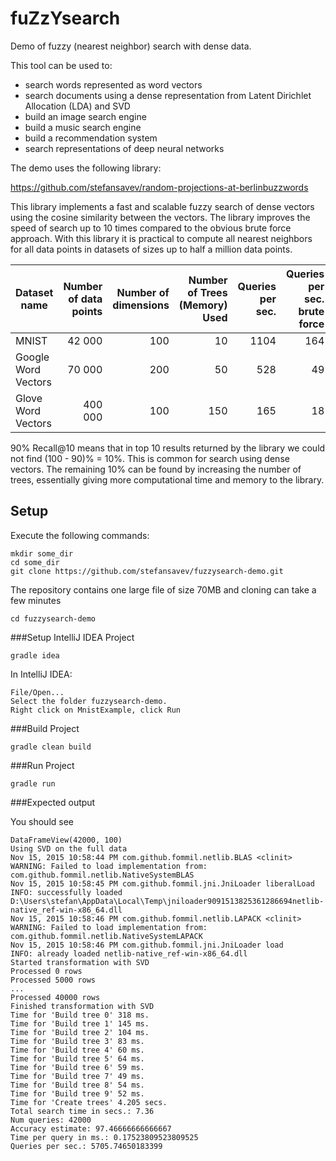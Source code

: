 # fuZzYsearch

Demo of fuzzy (nearest neighbor) search with dense data.

This tool can be used to:

* search words represented as word vectors
* search documents using a dense representation from Latent Dirichlet Allocation (LDA) and SVD
* build an image search engine
* build a music search engine
* build a recommendation system
* search representations of deep neural networks


The demo uses the following library:

https://github.com/stefansavev/random-projections-at-berlinbuzzwords

This library implements a fast and scalable fuzzy search of dense vectors using the cosine similarity
 between the vectors. The library improves the speed of search up to 10 times compared to the
obvious brute force approach. With this library it is practical to compute all nearest neighbors
for all data points in datasets of sizes up to half a million data points.

| Dataset name           | Number of data points |  Number of dimensions | Number of Trees (Memory) Used | Queries per sec. | Queries per sec. brute force | Recall@10|
| ---------------------- | --------------------: | ---------------------:| -----------------------------:| ----------------:|-----------------------------:|-----------
| MNIST                  | 42 000                 |  100                 | 10                            | 1104             | 164                          | 91.5%    |
| Google Word Vectors    | 70 000                 |  200                 | 50                            | 528              | 49                           | 91.0%    |
| Glove Word Vectors     | 400 000                |  100                 | 150                           | 165              | 18                           | 90.9%    |

90% Recall@10 means that in top 10 results returned by the library we could not find (100 - 90)% = 10%. This is common for search using
dense vectors. The remaining 10% can be found by increasing the number of trees, essentially giving more computational time and memory to the library.

## Setup

Execute the following commands:

```
mkdir some_dir
cd some_dir
git clone https://github.com/stefansavev/fuzzysearch-demo.git
```

The repository contains one large file of size 70MB and
cloning can take a few minutes

```
cd fuzzysearch-demo
```

###Setup IntelliJ IDEA Project

```
gradle idea
```

In IntelliJ IDEA:
```
File/Open...
Select the folder fuzzysearch-demo.
Right click on MnistExample, click Run
```

###Build Project

```
gradle clean build
```

###Run Project

```
gradle run
```

###Expected output

You should see

```
DataFrameView(42000, 100)
Using SVD on the full data
Nov 15, 2015 10:58:44 PM com.github.fommil.netlib.BLAS <clinit>
WARNING: Failed to load implementation from: com.github.fommil.netlib.NativeSystemBLAS
Nov 15, 2015 10:58:45 PM com.github.fommil.jni.JniLoader liberalLoad
INFO: successfully loaded D:\Users\stefan\AppData\Local\Temp\jniloader9091513825361286694netlib-native_ref-win-x86_64.dll
Nov 15, 2015 10:58:46 PM com.github.fommil.netlib.LAPACK <clinit>
WARNING: Failed to load implementation from: com.github.fommil.netlib.NativeSystemLAPACK
Nov 15, 2015 10:58:46 PM com.github.fommil.jni.JniLoader load
INFO: already loaded netlib-native_ref-win-x86_64.dll
Started transformation with SVD
Processed 0 rows
Processed 5000 rows
...
Processed 40000 rows
Finished transformation with SVD
Time for 'Build tree 0' 318 ms.
Time for 'Build tree 1' 145 ms.
Time for 'Build tree 2' 104 ms.
Time for 'Build tree 3' 83 ms.
Time for 'Build tree 4' 60 ms.
Time for 'Build tree 5' 64 ms.
Time for 'Build tree 6' 59 ms.
Time for 'Build tree 7' 49 ms.
Time for 'Build tree 8' 54 ms.
Time for 'Build tree 9' 52 ms.
Time for 'Create trees' 4.205 secs.
Total search time in secs.: 7.36
Num queries: 42000
Accuracy estimate: 97.46666666666667
Time per query in ms.: 0.17523809523809525
Queries per sec.: 5705.74650183399
```